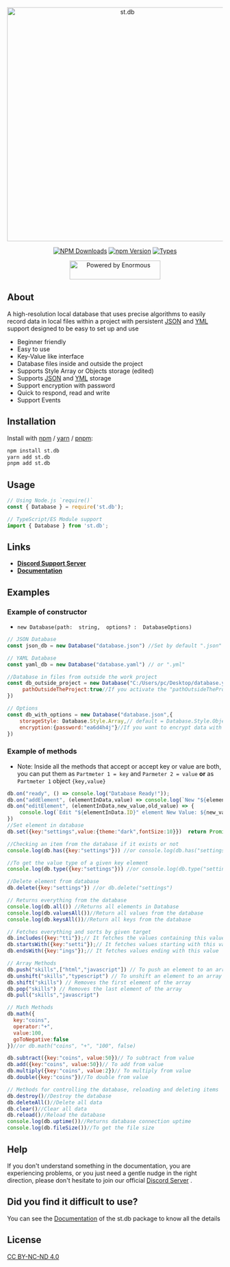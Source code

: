 <div align="center">
	<br />
	<p>
		<a href="https://www.npmjs.com/package/st.db"><img src="https://i.imgur.com/e0gD6qv.png" width="546" alt="st.db" /></a>
	</p>
	<p>
		<a href="https://www.npmjs.com/package/st.db"><img src="https://img.shields.io/npm/dt/st.db?color=%2300D3A4&style=for-the-badge" alt="NPM Downloads" /></a>
		<a href="https://www.npmjs.com/package/st.db"><img src="https://img.shields.io/npm/v/st.db?color=%2302AC30&style=for-the-badge" alt="npm Version" /></a>
		<a href="https://www.npmjs.com/package/st.db"><img src="https://img.shields.io/npm/types/st.db?style=for-the-badge" alt="Types" /></a>
	</p>
	<p>
		<img src="https://i.imgur.com/e4PtZV6.png" width="212" height="44" alt="Powered by Enormous" />
	</p>
</div>

## About
A high-resolution local database that uses precise algorithms to easily record data in local files within a project with persistent [JSON](https://en.wikipedia.org/wiki/JSON) and [YML](https://en.wikipedia.org/wiki/YAML) support designed to be easy to set up and use
- Beginner friendly     
- Easy to use    
- Key-Value like interface    
- Database files inside and outside the project
- Supports Style Array or Objects storage (edited)
- Supports [JSON](https://en.wikipedia.org/wiki/JSON) and [YML](https://en.wikipedia.org/wiki/YAML) storage
- Support encryption with password
- Quick to respond, read and write 
- Support Events
  
## Installation
Install with [npm](https://www.npmjs.com/) / [yarn](https://yarnpkg.com) / [pnpm](https://pnpm.js.org/):
```sh
npm install st.db
yarn add st.db
pnpm add st.db
```

## Usage
```javascript
// Using Node.js `require()`
const { Database } = require('st.db');

// TypeScript/ES Module support
import { Database } from 'st.db';
```

## Links
-  **[Discord Support Server](https://dsc.gg/shuruhatik)**
-  **[Documentation](https://st-db.netlify.app/)**

## Examples
### Example of constructor
- `new Database(path:  string,  options? :  DatabaseOptions)`
```js
// JSON Database
const json_db = new Database("database.json") //Set by default ".json"

// YAML Database
const yaml_db = new Database("database.yaml") // or ".yml"

//Database in files from outside the work project
const db_outside_project = new Database("C:/Users/pc/Desktop/database.yml",{
	 pathOutsideTheProject:true//If you activate the "pathOutsideTheProject" option, you will be able to type any path from your computer in the "path".
})

// Options
const db_with_options = new Database("database.json",{
	storageStyle: Database.Style.Array,// default = Database.Style.Object
	encryption:{password:"ea6d4h4j"}//If you want to encrypt data with a password
})
```
### Example of methods
- Note: Inside all the methods that accept or accept key or value are both, you can put them as `Partmeter 1 = key` and `Parmeter 2 = value` **or** as `Partmeter 1` object `{key,value}`
```js
db.on("ready", () => console.log("Database Ready!"));
db.on("addElement", (elementInData,value) => console.log(`New "${elementInData.ID}" elementb Value: ${value}`))
db.on("editElement", (elementInData,new_value,old_value) => {
	console.log(`Edit "${elementInData.ID}" element New Value: ${new_value} and Old value: ${old_value}`)
})
//Set element in database
db.set({key:"settings",value:{theme:"dark",fontSize:10}})  return Promise<ElementInData>

//Checking an item from the database if it exists or not
console.log(db.has({key:"settings"})) //or console.log(db.has("settings"))

//To get the value type of a given key element
console.log(db.type({key:"settings"})) //or console.log(db.type("settings"))

//Delete element from database
db.delete({key:"settings"}) //or db.delete("settings")

// Returns everything from the database
console.log(db.all()) //Returns all elements in Database
console.log(db.valuesAll())//Return all values from the database
console.log(db.keysAll())//Return all keys from the database

// Fetches everything and sorts by given target
db.includes({key:"tti"});// It fetches the values ​​containing this value
db.startsWith({key:"setti"});// It fetches values ​​starting with this value
db.endsWith({key:"ings"});// It fetches values ​​ending with this value

// Array Methods
db.push("skills",["html","javascript"]) // To push an element to an array into data
db.unshift("skills","typescript") // To unshift an element to an array into data
db.shift("skills") // Removes the first element of the array
db.pop("skills") // Removes the last element of the array
db.pull("skills","javascript")

// Math Methods
db.math({
  key:"coins",  
  operator:"+",  
  value:100, 
  goToNegative:false
})//or db.math("coins", "+", "100", false)

db.subtract({key:"coins", value:50})// To subtract from value
db.add({key:"coins", value:50})// To add from value
db.multiply({key:"coins", value:2})// To multiply from value
db.double({key:"coins"})//To double from value

// Methods for controlling the database, reloading and deleting items
db.destroy()//Destroy the database
db.deleteAll()//Delete all data
db.clear()//Clear all data
db.reload()//Reload the database
console.log(db.uptime())//Returns database connection uptime 
console.log(db.fileSize())//To get the file size
```
## Help
If you don't understand something in the documentation, you are experiencing problems, or you just need a gentle
nudge in the right direction, please don't hesitate to join our official [Discord Server](https://dsc.gg/shuruhatik) .

## Did you find it difficult to use?
You can see the [Documentation](https://st-db.netlify.app/) of the st.db package to know all the details

## License 
[CC BY-NC-ND 4.0](https://creativecommons.org/licenses/by-nc-nd/4.0/legalcode)